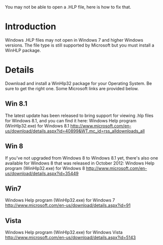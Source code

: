 You may not be able to open a .HLP file, here is how to fix that.
# Introduction #

Windows .HLP files may not open in Windows 7 and higher Windows versions.  The file type is still supported by Microsoft but you must install a WinHLP package.

# Details #
Download and install a WinHlp32 package for your Operating System. Be sure to get the right one. Some Microsoft links are provided below.

## Win 8.1 ##
The latest update has been released to bring support for viewing .hlp files for Windows 8.1, and you can find it here:  Windows Help program (WinHlp32.exe) for Windows 8.1
http://www.microsoft.com/en-us/download/details.aspx?id=40899&WT.mc_id=rss_alldownloads_all

## Win 8 ##
If you've not upgraded from Windows 8 to Windows 8.1 yet, there's also one available for Windows 8 that was released in October 2012: Windows Help program (WinHlp32.exe) for Windows 8
http://www.microsoft.com/en-us/download/details.aspx?id=35449

## Win7 ##
Windows Help program (WinHlp32.exe) for Windows 7
http://www.microsoft.com/en-us/download/details.aspx?id=91

## Vista ##
Windows Help program (WinHlp32.exe) for Windows Vista
http://www.microsoft.com/en-us/download/details.aspx?id=5143